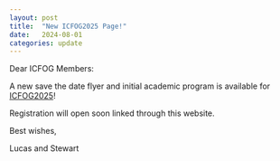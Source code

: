 ```yaml
---
layout: post
title:  "New ICFOG2025 Page!"
date:   2024-08-01
categories: update
---
```

Dear ICFOG Members:

A new save the date flyer and initial academic program is available for [ICFOG2025](https://icfog.org/icfog2025/)!

Registration will open soon linked through this website.

Best wishes,

Lucas and Stewart

